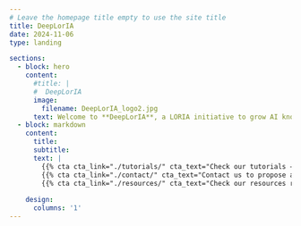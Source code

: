 ```yaml
---
# Leave the homepage title empty to use the site title
title: DeepLorIA
date: 2024-11-06
type: landing

sections:
  - block: hero
    content:
      #title: |
      #  DeepLorIA
      image:
        filename: DeepLorIA_logo2.jpg
      text: Welcome to **DeepLorIA**, a LORIA initiative to grow AI knowledge and encourage teamwork among research groups. This channel is here to share resources and organize tutorials aiming to exchange knowledge and boost the success of our current projects!  
  - block: markdown
    content:
      title:
      subtitle:
      text: |
        {{% cta cta_link="./tutorials/" cta_text="Check our tutorials →" %}}
        {{% cta cta_link="./contact/" cta_text="Contact us to propose a tutorial →" %}}        
        {{% cta cta_link="./resources/" cta_text="Check our resources regarding opportunities on AI →" %}}
        
    design:
      columns: '1'
---
```

